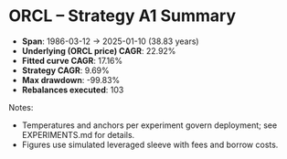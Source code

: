 # ORCL – Strategy A1 Summary

- **Span**: 1986-03-12 → 2025-01-10 (38.83 years)
- **Underlying (ORCL price) CAGR**: 22.92%
- **Fitted curve CAGR**: 17.16%
- **Strategy CAGR**: 9.69%
- **Max drawdown**: -99.83%
- **Rebalances executed**: 103

Notes:

- Temperatures and anchors per experiment govern deployment; see EXPERIMENTS.md for details.
- Figures use simulated leveraged sleeve with fees and borrow costs.
